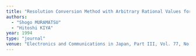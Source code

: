 ```yaml
---
title: "Resolution Conversion Method with Arbitrary Rational Values for Transform-Coded Images"
authors:
  - "Shogo MURAMATSU"
  - "Hitoshi KIYA"
year: 1994
type: "journal"
venue: "Electronics and Communications in Japan, Part III, Vol. 77, No. 10, 1994-01-01."
---
```

